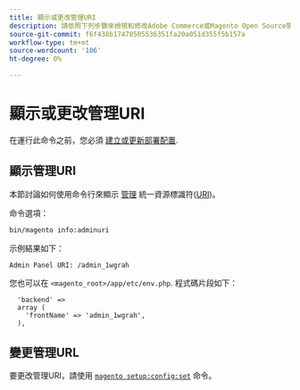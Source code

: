 ```yaml
---
title: 顯示或更改管理URI
description: 請依照下列步驟來檢視和修改Adobe Commerce或Magento Open Source管理應用程式的URI。
source-git-commit: f6f438b17478505536351fa20a051d355f5b157a
workflow-type: tm+mt
source-wordcount: '106'
ht-degree: 0%

---
```



# 顯示或更改管理URI

在運行此命令之前，您必須 [建立或更新部署配置](deployment.md).

## 顯示管理URI

本節討論如何使用命令行來顯示 [管理](https://glossary.magento.com/admin) 統一資源標識符([URI](https://www.w3.org/Protocols/rfc2616/rfc2616-sec3.html#sec3.2))。

命令選項：

```bash
bin/magento info:adminuri
```

示例結果如下：

```terminal
Admin Panel URI: /admin_1wgrah
```

您也可以在 `<magento_root>/app/etc/env.php`. 程式碼片段如下：

```php?start_inline=1
  'backend' =>
  array (
    'frontName' => 'admin_1wgrah',
  ),
```

## 變更管理URL

要更改管理URI，請使用 [`magento setup:config:set`](deployment.md) 命令。
